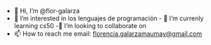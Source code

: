 - 👋 Hi, I’m @flor-galarza
- 👀 I’m interested in  los lenguajes de programación - 🌱 I’m currenly learning  cs50
-💞️ I’m looking to collaborate on 
- 📫 How to reach me  email: florencia.galarzamaumay@gmail.com

<!---
flor-galarza/flor-galarza is a ✨ special ✨ repository because its `README.md` (this file) appears on your GitHub profile.
You can click the Preview link to take a look at your changes.
--->
